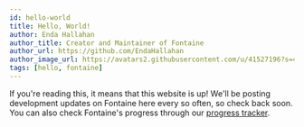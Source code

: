 ```yaml
---
id: hello-world
title: Hello, World!
author: Enda Hallahan
author_title: Creator and Maintainer of Fontaine
author_url: https://github.com/EndaHallahan
author_image_url: https://avatars2.githubusercontent.com/u/41527196?s=460&v=4
tags: [hello, fontaine]
---
```


If you're reading this, it means that this website is up! We'll be posting development updates on Fontaine here every so often, so check back soon. You can also check Fontaine's progress through our [progress tracker](https://docs.google.com/spreadsheets/d/1GTWAjLHLYGKWDISHGuxgt9Kis45DEAMI0161KG0S4yY/edit?usp=sharing).
